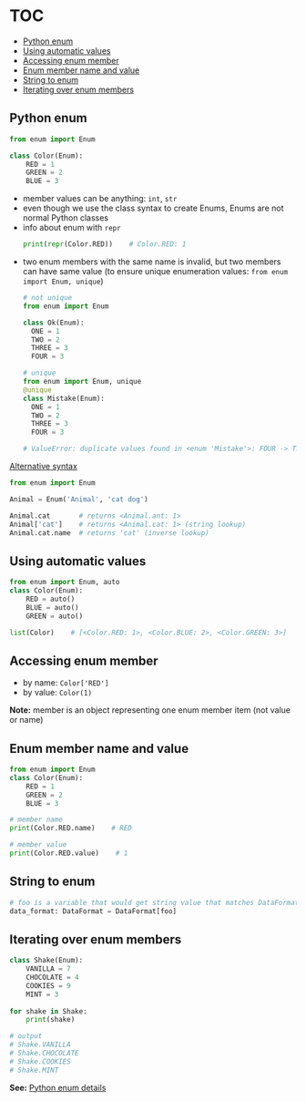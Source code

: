 # TOC
* [Python enum](#Python-enum)
* [Using automatic values](#Using-automatic-values)
* [Accessing enum member](#Accessing-enum-member)
* [Enum member name and value](#Enum-member-name-and-value)
* [String to enum](#String-to-enum)
* [Iterating over enum members](#Iterating-over-enum-members)

## Python enum
```python
from enum import Enum

class Color(Enum):
    RED = 1
    GREEN = 2
    BLUE = 3
```
* member values can be anything: `int`, `str`
* even though we use the class syntax to create Enums, Enums are not normal Python classes
* info about enum with `repr `
	```python
	print(repr(Color.RED))    # Color.RED: 1
	```
* two enum members with the same name is invalid, but two members can have same value (to ensure unique enumeration values: `from enum import Enum, unique`)
	```python
	# not unique
	from enum import Enum

	class Ok(Enum):
	  ONE = 1
	  TWO = 2
	  THREE = 3
	  FOUR = 3

	# unique
	from enum import Enum, unique
	@unique
	class Mistake(Enum):
	  ONE = 1
	  TWO = 2
	  THREE = 3
	  FOUR = 3

	# ValueError: duplicate values found in <enum 'Mistake'>: FOUR -> THREE
	```

[Alternative syntax](https://stackoverflow.com/a/1695250/4802664)
```python
from enum import Enum 

Animal = Enum('Animal', 'cat dog')

Animal.cat       # returns <Animal.ant: 1>
Animal['cat']    # returns <Animal.cat: 1> (string lookup)
Animal.cat.name  # returns 'cat' (inverse lookup)
```

## Using automatic values
```python
from enum import Enum, auto
class Color(Enum):
    RED = auto()
    BLUE = auto()
    GREEN = auto()

list(Color)    # [<Color.RED: 1>, <Color.BLUE: 2>, <Color.GREEN: 3>]
```

## Accessing enum member
* by name: `Color['RED']`
* by value: `Color(1)`

**Note:** member is an object representing one enum member item (not value or name)

## Enum member name and value
```python
from enum import Enum
class Color(Enum):
    RED = 1
    GREEN = 2
    BLUE = 3

# member name
print(Color.RED.name)    # RED

# member value
print(Color.RED.value)    # 1
```

## String to enum
```python
# foo is a variable that would get string value that matches DataFormat enum member
data_format: DataFormat = DataFormat[foo]
```

## Iterating over enum members
```python
class Shake(Enum):
    VANILLA = 7
    CHOCOLATE = 4
    COOKIES = 9
    MINT = 3
	
for shake in Shake:
    print(shake)

# output
# Shake.VANILLA
# Shake.CHOCOLATE
# Shake.COOKIES
# Shake.MINT
```

**See:** [Python enum details](https://docs.python.org/3/library/enum.html)
